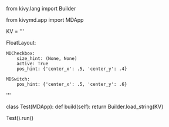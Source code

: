 from kivy.lang import Builder

from kivymd.app import MDApp

KV = '''

FloatLayout:

    MDCheckbox:
    	size_hint: (None, None)
        active: True
        pos_hint: {'center_x': .5, 'center_y': .4}

    MDSwitch:
        pos_hint: {'center_x': .5, 'center_y': .6}
'''


class Test(MDApp):
    def build(self):
        return Builder.load_string(KV)


Test().run()